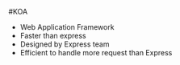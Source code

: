 #KOA
- Web Application Framework
- Faster than express
- Designed by Express team
- Efficient to handle more request than Express

